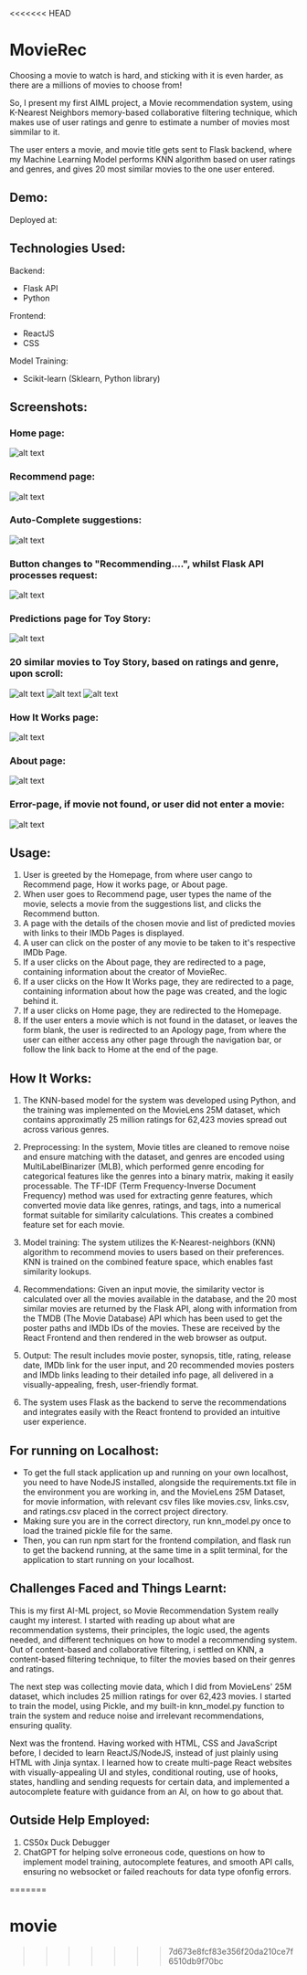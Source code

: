 <<<<<<< HEAD
# **MovieRec**
Choosing a movie to watch is hard, and sticking with it is even harder, as there are a millions of movies to choose from!  

So, I present my first AIML project, a Movie recommendation system, using K-Nearest Neighbors memory-based collaborative filtering technique, which makes use of user ratings and genre to estimate a number of movies most simmilar to it.  

The user enters a movie, and movie title gets sent to Flask backend, where my Machine Learning Model performs KNN algorithm based on user ratings and genres, and gives 20 most similar movies to the one user entered.  

## **Demo:**
Deployed at: 

## __Technologies Used:__

Backend: 
* Flask API
* Python

Frontend: 
* ReactJS
* CSS

Model Training:
* Scikit-learn (Sklearn, Python library)

## Screenshots: 

### Home page:
![alt text](image.png)

### Recommend page:
![alt text](image-1.png)

### Auto-Complete suggestions:
![alt text](image-2.png)

### Button changes to "Recommending....", whilst Flask API processes request:
![alt text](image-3.png)

### Predictions page for Toy Story:
![alt text](image-4.png)

### 20 similar movies to Toy Story, based on ratings and genre, upon scroll:
![alt text](image-5.png)
![alt text](image-6.png)
![alt text](image-7.png)

### How It Works page:
![alt text](image-10.png)

### About page:
![alt text](image-11.png)

### Error-page, if movie not found, or user did not enter a movie:
![alt text](image-12.png)

## __Usage:__
1.  User is greeted by the Homepage, from where user cango to Recommend page, How it works page, or About page.
2.  When user goes to Recommend page, user types the name of the movie, selects a movie from the suggestions list, and clicks the Recommend button.
3.  A page with the details of the chosen movie and list of predicted movies with links to their IMDb Pages is displayed.
4.  A user can click on the poster of any movie to be taken to it's respective IMDb Page.
5.  If a user clicks on the About page, they are redirected to a page, containing information about the creator of MovieRec.
6.  If a user clicks on the How It Works page, they are redirected to a page, containing information about how the page was created, and the logic behind it. 
7.  If a user clicks on Home page, they are redirected to the Homepage.
8.  If the user enters a movie which is not found in the dataset, or leaves the form blank, the user is redirected to an Apology page, from where the user can either access any other page through the navigation bar, or follow the link back to Home at the end of the page.

## __How It Works:__
1. The KNN-based model for the system was developed using Python, and the training was implemented on the MovieLens 25M dataset, which contains approximatly 25 million ratings for 62,423 movies spread out across various genres.

2. Preprocessing: In the system, Movie titles are cleaned to remove noise and ensure matching with the dataset, and genres are encoded using MultiLabelBinarizer (MLB), which performed genre encoding for categorical features like the genres into a binary matrix, making it easily processable. The TF-IDF (Term Frequency-Inverse Document Frequency) method was used for extracting genre features, which converted movie data like genres, ratings, and tags, into a numerical format suitable for similarity calculations. This creates a combined feature set for each movie.

3. Model training: The system utilizes the K-Nearest-neighbors (KNN) algorithm to recommend movies to users based on their preferences. KNN is trained on the combined feature space, which enables fast similarity lookups. 

4. Recommendations: Given an input movie, the similarity vector is calculated over all the movies available in the database, and the 20 most similar movies are returned by the Flask API, along with information from the TMDB (The Movie Database) API which has been used to get the poster paths and IMDb IDs of the movies. These are received by the React Frontend and then rendered in the web browser as output. 

5. Output: The result includes movie poster, synopsis, title, rating, release date, IMDb link for the user input, and 20 recommended movies posters and IMDb links leading to their detailed info page, all delivered in a visually-appealing, fresh, user-friendly format.

6. The system uses Flask as the backend to serve the recommendations and integrates easily with the React frontend to provided an intuitive user experience. 

## For running on Localhost:
* To get the full stack application up and running on your own localhost, you need to have NodeJS installed, alongside the requirements.txt file in the environment you are working in, and the MovieLens 25M Dataset, for movie information, with relevant csv files like movies.csv, links.csv, and ratings.csv placed in the correct project directory. 
* Making sure you are in the correct directory, run knn_model.py once to load the trained pickle file for the same.
* Then, you can run npm start for the frontend compilation, and flask run to get the backend running, at the same time in a split terminal, for the application to start running on your localhost. 

## Challenges Faced and Things Learnt:

This is my first AI-ML project, so Movie Recommendation System really caught my interest. I started with reading up about what are recommendation systems, their principles, the logic used, the agents needed, and different techniques on how to model a recommending system. Out of content-based and collaborative filtering, i settled on KNN, a content-based filtering technique, to filter the movies based on their genres and ratings. 

The next step was collecting movie data, which I did from MovieLens' 25M dataset, which includes 25 million ratings for over 62,423 movies. I started to train the model, using Pickle, and my built-in knn_model.py function to train the system and reduce noise and irrelevant recommendations, ensuring quality. 

Next was the frontend. Having worked with HTML, CSS and JavaScript before, I decided to learn ReactJS/NodeJS, instead of just plainly using HTML with Jinja syntax. I learned how to create multi-page React websites with visually-appealing UI and styles, conditional routing, use of hooks, states, handling and sending requests for certain data, and implemented a autocomplete feature with guidance from an AI, on how to go about that.

## Outside Help Employed:

1. CS50x Duck Debugger
2. ChatGPT for helping solve erroneous code, questions on how to implement model training, autocomplete features, and smooth API calls, ensuring no websocket or failed reachouts for data type ofonfig errors. 



=======
# movie
>>>>>>> 7d673e8fcf83e356f20da210ce7f6510db9f70bc
